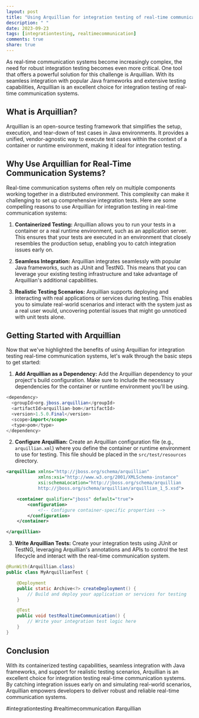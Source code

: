 ```yaml
---
layout: post
title: "Using Arquillian for integration testing of real-time communication systems"
description: " "
date: 2023-09-23
tags: [integrationtesting, realtimecommunication]
comments: true
share: true
---
```


As real-time communication systems become increasingly complex, the need for robust integration testing becomes even more critical. One tool that offers a powerful solution for this challenge is Arquillian. With its seamless integration with popular Java frameworks and extensive testing capabilities, Arquillian is an excellent choice for integration testing of real-time communication systems.

## What is Arquillian?

Arquillian is an open-source testing framework that simplifies the setup, execution, and tear-down of test cases in Java environments. It provides a unified, vendor-agnostic way to execute test cases within the context of a container or runtime environment, making it ideal for integration testing.

## Why Use Arquillian for Real-Time Communication Systems?

Real-time communication systems often rely on multiple components working together in a distributed environment. This complexity can make it challenging to set up comprehensive integration tests. Here are some compelling reasons to use Arquillian for integration testing in real-time communication systems:

1. **Containerized Testing:** Arquillian allows you to run your tests in a container or a real runtime environment, such as an application server. This ensures that your tests are executed in an environment that closely resembles the production setup, enabling you to catch integration issues early on.

2. **Seamless Integration:** Arquillian integrates seamlessly with popular Java frameworks, such as JUnit and TestNG. This means that you can leverage your existing testing infrastructure and take advantage of Arquillian's additional capabilities.

3. **Realistic Testing Scenarios:** Arquillian supports deploying and interacting with real applications or services during testing. This enables you to simulate real-world scenarios and interact with the system just as a real user would, uncovering potential issues that might go unnoticed with unit tests alone.

## Getting Started with Arquillian

Now that we've highlighted the benefits of using Arquillian for integration testing real-time communication systems, let's walk through the basic steps to get started:

1. **Add Arquillian as a Dependency:** Add the Arquillian dependency to your project's build configuration. Make sure to include the necessary dependencies for the container or runtime environment you'll be using.

```java
<dependency>
  <groupId>org.jboss.arquillian</groupId>
  <artifactId>arquillian-bom</artifactId>
  <version>1.5.0.Final</version>
  <scope>import</scope>
  <type>pom</type>
</dependency>
```

2. **Configure Arquillian:** Create an Arquillian configuration file (e.g., `arquillian.xml`) where you define the container or runtime environment to use for testing. This file should be placed in the `src/test/resources` directory.

```xml
<arquillian xmlns="http://jboss.org/schema/arquillian"
            xmlns:xsi="http://www.w3.org/2001/XMLSchema-instance"
            xsi:schemaLocation="http://jboss.org/schema/arquillian
            http://jboss.org/schema/arquillian/arquillian_1_5.xsd">

    <container qualifier="jboss" default="true">
        <configuration>
            <!-- Configure container-specific properties -->
        </configuration>
    </container>

</arquillian>
```

3. **Write Arquillian Tests:** Create your integration tests using JUnit or TestNG, leveraging Arquillian's annotations and APIs to control the test lifecycle and interact with the real-time communication system.

```java
@RunWith(Arquillian.class)
public class MyArquillianTest {

    @Deployment
    public static Archive<?> createDeployment() {
        // Build and deploy your application or services for testing
    }

    @Test
    public void testRealtimeCommunication() {
        // Write your integration test logic here
    }
}
```

## Conclusion

With its containerized testing capabilities, seamless integration with Java frameworks, and support for realistic testing scenarios, Arquillian is an excellent choice for integration testing real-time communication systems. By catching integration issues early on and simulating real-world scenarios, Arquillian empowers developers to deliver robust and reliable real-time communication systems.

#integrationtesting #realtimecommunication #arquillian
